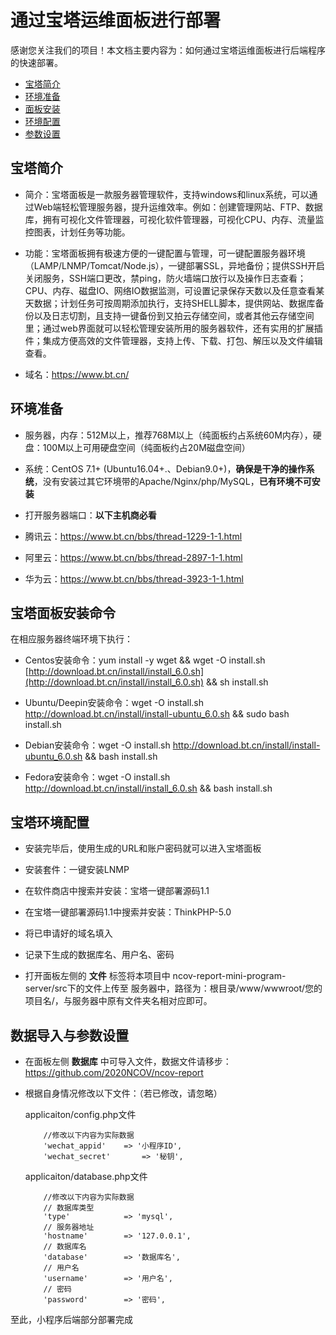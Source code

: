 # 通过宝塔运维面板进行部署

感谢您关注我们的项目！本文档主要内容为：如何通过宝塔运维面板进行后端程序的快速部署。

- [宝塔简介](#btjj)
- [环境准备](#hjzb)
- [面板安装](#mbaz)
- [环境配置](#hjpz)
- [参数设置](#cssz)

## <a name="btjj"></a>宝塔简介

- 简介：宝塔面板是一款服务器管理软件，支持windows和linux系统，可以通过Web端轻松管理服务器，提升运维效率。例如：创建管理网站、FTP、数据库，拥有可视化文件管理器，可视化软件管理器，可视化CPU、内存、流量监控图表，计划任务等功能。

- 功能：宝塔面板拥有极速方便的一键配置与管理，可一键配置服务器环境（LAMP/LNMP/Tomcat/Node.js），一键部署SSL，异地备份；提供SSH开启关闭服务，SSH端口更改，禁ping，防火墙端口放行以及操作日志查看；CPU、内存、磁盘IO、网络IO数据监测，可设置记录保存天数以及任意查看某天数据；计划任务可按周期添加执行，支持SHELL脚本，提供网站、数据库备份以及日志切割，且支持一键备份到又拍云存储空间，或者其他云存储空间里；通过web界面就可以轻松管理安装所用的服务器软件，还有实用的扩展插件；集成方便高效的文件管理器，支持上传、下载、打包、解压以及文件编辑查看。

- 域名：https://www.bt.cn/

## <a name="hjzb"></a>环境准备

- 服务器，内存：512M以上，推荐768M以上（纯面板约占系统60M内存），硬盘：100M以上可用硬盘空间（纯面板约占20M磁盘空间）

- 系统：CentOS 7.1+ (Ubuntu16.04+.、Debian9.0+)，**确保是干净的操作系统**，没有安装过其它环境带的Apache/Nginx/php/MySQL，**已有环境不可安装**

- 打开服务器端口：**以下主机商必看**

- 腾讯云：https://www.bt.cn/bbs/thread-1229-1-1.html 

- 阿里云：https://www.bt.cn/bbs/thread-2897-1-1.html 

- 华为云：https://www.bt.cn/bbs/thread-3923-1-1.html

## <a name="mbaz"></a>宝塔面板安装命令

在相应服务器终端环境下执行：

- Centos安装命令：yum install -y wget && wget -O install.sh [http://download.bt.cn/install/install_6.0.sh](http://download.bt.cn/install/install_6.0.sh) && sh install.sh

- Ubuntu/Deepin安装命令：wget -O install.sh http://download.bt.cn/install/install-ubuntu_6.0.sh && sudo bash install.sh

- Debian安装命令：wget -O install.sh http://download.bt.cn/install/install-ubuntu_6.0.sh && bash install.sh

- Fedora安装命令：wget -O install.sh http://download.bt.cn/install/install_6.0.sh && bash install.sh

## <a name="hjpz"></a>宝塔环境配置

- 安装完毕后，使用生成的URL和账户密码就可以进入宝塔面板

- 安装套件：一键安装LNMP

- 在软件商店中搜索并安装：宝塔一键部署源码1.1

- 在宝塔一键部署源码1.1中搜索并安装：ThinkPHP-5.0

- 将已申请好的域名填入

- 记录下生成的数据库名、用户名、密码

- 打开面板左侧的 **文件** 标签将本项目中 ncov-report-mini-program-server/src下的文件上传至
  服务器中，路径为：根目录/www/wwwroot/您的项目名/，与服务器中原有文件夹名相对应即可。

## <a name="cssz"></a>数据导入与参数设置

- 在面板左侧 **数据库** 中可导入文件，数据文件请移步：https://github.com/2020NCOV/ncov-report

- 根据自身情况修改以下文件：（若已修改，请忽略）

  applicaiton/config.php文件

  ```
      //修改以下内容为实际数据
      'wechat_appid'    => '小程序ID',
      'wechat_secret'		=> '秘钥',
  ```

  applicaiton/database.php文件

  ```
      //修改以下内容为实际数据
      // 数据库类型
      'type'            => 'mysql',
      // 服务器地址
      'hostname'        => '127.0.0.1',
      // 数据库名
      'database'        => '数据库名',
      // 用户名
      'username'        => '用户名',
      // 密码
      'password'        => '密码',
  ```

  

至此，小程序后端部分部署完成